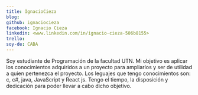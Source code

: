 ```yaml
---
title: IgnacioCieza
blog: 
github: ignaciocieza
facebook: Ignacio Cieza
linkedin: <www.linkedin.com/in/ignacio-cieza-506b8155>
trello: 
soy-de: CABA
---
```


Soy estudiante de Programación de la facultad UTN. Mi objetivo es aplicar los conocimientos adquiridos a un proyecto para ampliarlos y 
ser de utilidad a quien pertenezca el proyecto. Los leguajes que tengo conocimientos son: c, c#, java, JavaScript y React js.
Tengo el tiempo, la disposición y dedicación para poder llevar a cabo dicho objetivo.
 
